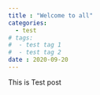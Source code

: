 ```yaml
---
title : "Welcome to all"
categories:
  - test
# tags:
#  - test tag 1
#  - test tag 2
date : 2020-09-20
---
```




This is Test post
